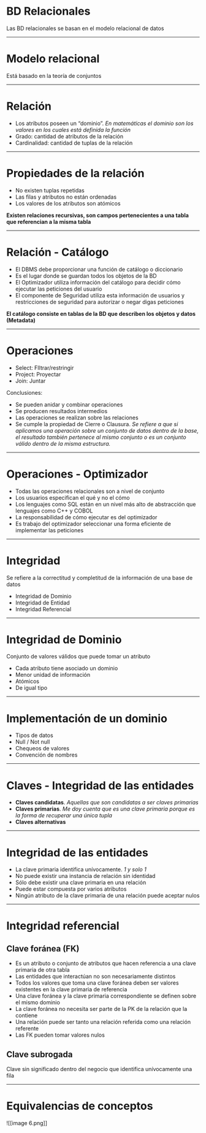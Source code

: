 # BD Relacionales 

Las BD relacionales se basan en el modelo relacional de datos
  - - - 
# Modelo relacional

Está basado en la teoría de conjuntos

- - -
# Relación

- Los atributos poseen un “dominio”. _En matemáticas el dominio son los valores en los cuales está definida la función_
- Grado: cantidad de atributos de la relación
- Cardinalidad: cantidad de tuplas de la relación

- - -
# Propiedades de la relación

- No existen tuplas repetidas
- Las filas y atributos no están ordenadas
- Los valores de los atributos son atómicos

**Existen relaciones recursivas, son campos pertenecientes a una tabla que referencian a la misma tabla**

- - -
# Relación - Catálogo

- El DBMS debe proporcionar una función de catálogo o diccionario
- Es el lugar donde se guardan todos los objetos de la BD
- El Optimizador utiliza información del catálogo para decidir cómo ejecutar las peticiones del usuario
- El componente de Seguridad utiliza esta información de usuarios y restricciones de seguridad para autorizar o negar digas peticiones

**El catálogo consiste en tablas de la BD que describen los objetos y datos (Metadata)**

- - -  
# Operaciones

- Select: FIltrar/restringir
- Project: Proyectar
- Join: Juntar  
  
Conclusiones:

- Se pueden anidar y combinar operaciones
- Se producen resultados intermedios
- Las operaciones se realizan sobre las relaciones
- Se cumple la propiedad de Cierre o Clausura. _Se refiere a que si aplicamos una operación sobre un conjunto de datos dentro de la base, el resultado también pertenece al mismo conjunto o es un conjunto válido dentro de la misma estructura._

- - -
# Operaciones - Optimizador

- Todas las operaciones relacionales son a nivel de conjunto
- Los usuarios especifican el qué y no el cómo
- Los lenguajes como SQL están en un nivel más alto de abstracción que lenguajes como C++ y COBOL
- La responsabilidad de cómo ejecutar es del optimizador
- Es trabajo del optimizador seleccionar una forma eficiente de implementar las peticiones

- - -
# Integridad

Se refiere a la correctitud y completitud de la información de una base de datos

- Integridad de Dominio
- Integridad de Entidad
- Integridad Referencial

- - -
# Integridad de Dominio

Conjunto de valores válidos que puede tomar un atributo

- Cada atributo tiene asociado un dominio
- Menor unidad de información
- Atómicos
- De igual tipo

- - -  
# Implementación de un dominio

- Tipos de datos
- Null / Not null
- Chequeos de valores
- Convención de nombres

- - -
# Claves - Integridad de las entidades

- **Claves candidatas**. _Aquellas que son candidatas a ser claves primarias_
- **Claves primarias**. _Me doy cuenta que es una clave primaria porque es la forma de recuperar una única tupla_
- **Claves alternativas**

- - -
# Integridad de las entidades

- La clave primaria identifica unívocamente. _1 y solo 1_
- No puede existir una instancia de relación sin identidad
- Sólo debe existir una clave primaria en una relación
- Puede estar compuesta por varios atributos
- Ningún atributo de la clave primaria de una relación puede aceptar nulos

- - -
# Integridad referencial

## Clave foránea (FK)

- Es un atributo o conjunto de atributos que hacen referencia a una clave primaria de otra tabla
- Las entidades que interactúan no son necesariamente distintos
- Todos los valores que toma una clave foránea deben ser valores existentes en la clave primaria de referencia
- Una clave foránea y la clave primaria correspondiente se definen sobre el mismo dominio
- La clave foránea no necesita ser parte de la PK de la relación que la contiene
- Una relación puede ser tanto una relación referida como una relación referente
- Las FK pueden tomar valores nulos  

## Clave subrogada

Clave sin significado dentro del negocio que identifica unívocamente una fila

- - -
# Equivalencias de conceptos

![[image 6.png]]